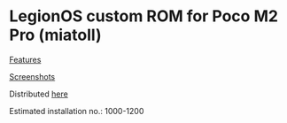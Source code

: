 LegionOS custom ROM for Poco M2 Pro (miatoll)
==============================

[Features ](https:legionos.org/#features)

[Screenshots](https://legionos.org/#screenshots)

Distributed [here](https://t.me/legionupdates)

Estimated installation no.: 1000-1200